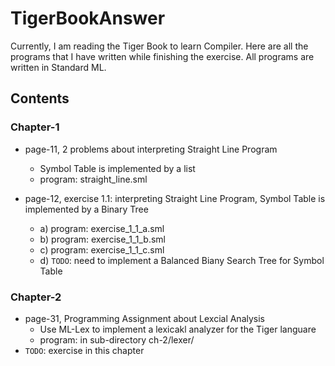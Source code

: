 # TigerBookAnswer
Currently, I am reading the Tiger Book to learn Compiler. Here are all the programs that I have written while finishing the exercise. All programs are written in Standard ML.

## Contents
### Chapter-1
- page-11, 2 problems about interpreting Straight Line Program
  - Symbol Table is implemented by a list
  - program: straight_line.sml
  
- page-12, exercise 1.1: interpreting Straight Line Program, Symbol Table is implemented by a Binary Tree
  - a) program: exercise_1_1_a.sml
  - b) program: exercise_1_1_b.sml
  - c) program: exercise_1_1_c.sml
  - d) `TODO`: need to implement a Balanced Biany Search Tree for Symbol Table

### Chapter-2
- page-31, Programming Assignment about Lexcial Analysis
  - Use ML-Lex to implement a lexicakl analyzer for the Tiger languare
  - program: in sub-directory ch-2/lexer/
- `TODO`: exercise in this chapter

 

